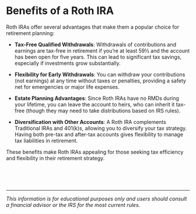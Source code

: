 # Benefits of a Roth IRA

Roth IRAs offer several advantages that make them a popular choice for retirement planning:

- **Tax-Free Qualified Withdrawals**: Withdrawals of contributions and earnings are tax-free in retirement if you’re at least 59½ and the account has been open for five years. This can lead to significant tax savings, especially if investments grow substantially.

- **Flexibility for Early Withdrawals**: You can withdraw your contributions (not earnings) at any time without taxes or penalties, providing a safety net for emergencies or major life expenses.

- **Estate Planning Advantages**: Since Roth IRAs have no RMDs during your lifetime, you can leave the account to heirs, who can inherit it tax-free (though they may need to take distributions based on IRS rules).

- **Diversification with Other Accounts**: A Roth IRA complements Traditional IRAs and 401(k)s, allowing you to diversify your tax strategy. Having both pre-tax and after-tax accounts gives flexibility to manage tax liabilities in retirement.

These benefits make Roth IRAs appealing for those seeking tax efficiency and flexibility in their retirement strategy.

<BR>
<BR>
<BR>

*********************

_This information is for educational purposes only and users should consult a financial advisor or the IRS for the most current rules._

